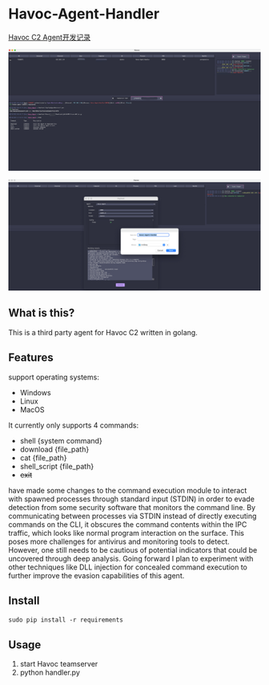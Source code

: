 # Havoc-Agent-Handler


[Havoc C2 Agent开发记录](https://payloads.online/archivers/2023/10/12/fda899c9-47ea-40e6-b6fc-a00600ccc9cb)

![Client](./images/Client.png)

![Build Agent](./images/Build.png)

## What is this?
This is a third party agent for Havoc C2 written in golang. 

## Features

support operating systems:

- Windows
- Linux
- MacOS

It currently only supports 4 commands:

- shell {system command}
- download {file_path}
- cat {file_path}
- shell_script {file_path}
- ~~exit~~

 have made some changes to the command execution module to interact with spawned processes through standard input (STDIN) in order to evade detection from some security software that monitors the command line. By communicating between processes via STDIN instead of directly executing commands on the CLI, it obscures the command contents within the IPC traffic, which looks like normal program interaction on the surface. This poses more challenges for antivirus and monitoring tools to detect. However, one still needs to be cautious of potential indicators that could be uncovered through deep analysis. Going forward I plan to experiment with other techniques like DLL injection for concealed command execution to further improve the evasion capabilities of this agent.

## Install

```
sudo pip install -r requirements
```

## Usage
1. start Havoc teamserver
2. python handler.py

